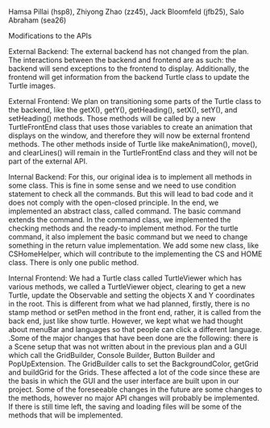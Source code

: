 Hamsa Pillai (hsp8), Zhiyong Zhao (zz45), Jack Bloomfeld (jfb25), Salo Abraham (sea26)

Modifications to the APIs

External Backend:
The external backend has not changed from the plan. The interactions between the backend and frontend are as such: the backend will send exceptions to the frontend to display. Additionally, the frontend will get information from the backend Turtle class to update the Turtle images.

External Frontend:
We plan on transitioning some parts of the Turtle class to the backend, like the getX(), getY(), getHeading(), setX(), setY(), and setHeading() methods.
Those methods will be called by a new TurtleFrontEnd class that uses those variables to create an animation that displays on the window, and therefore they
will now be external frontend methods. The other methods inside of Turtle like makeAnimation(), move(), and clearLines() will remain in the TurtleFrontEnd
class and they will not be part of the external API. 

Internal Backend:
For this, our original idea is to implement all methods in some class. This is fine in some sense and we need to use condition statement to check all the commands.
But this will lead to bad code and it does not comply with the open-closed principle. In the end, we implemented an abstract class, called command. The 
basic command extends the command. In the command class, we implemented the checking methods and the ready-to implement method. For the turtle command, it
also implement the basic command but we need to change something in the return value implementation. We add some new class, like CSHomeHelper, which will
contribute to the implementing the CS and HOME class. There is only one public method. 

Internal Frontend:
We had a Turtle class called TurtleViewer which has various methods, we called a TurtleViewer object, clearing to get a new Turtle, update the Observable and setting 
the objects X and Y coordinates in the root.  This is different from what we had planned, firstly, there is no
stamp method or setPen method in the front end, rather, it is called from the back end, just like show turtle.
However, we kept what we had thought about menuBar and languages so that people can click a different language. .Some of the major changes that have been done are the following:
there is a Scene setup that was not written about in the previous plan and a GUI which call the GridBuilder, Console Builder,
Button Builder and PopUpExtension. The GridBuilder calls to set the BackgroundColor, getGrid and buildGrid for the Grids. These affected a lot of the code since these are 
the basis in which the GUI and the user interface are built upon in our project. Some of the foreseeable changes in the future are some changes to the methods, however no major API changes
will probably be implemented. If there is still time left, the saving and loading files will be some of the methods that will be implemented.